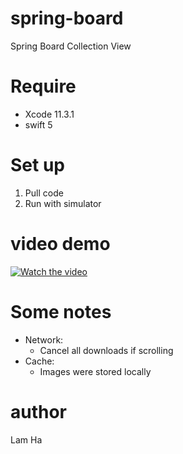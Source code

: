 # spring-board
Spring Board Collection View

# Require
* Xcode 11.3.1
* swift 5

# Set up
1. Pull code
2. Run with simulator

# video demo
[![Watch the video](https://img.youtube.com/vi/NSnQAZRdqB8/0.jpg)](https://youtu.be/NSnQAZRdqB8)

# Some notes
- Network:
  * Cancel all downloads if scrolling
- Cache:
  * Images were stored locally

# author 
Lam Ha

